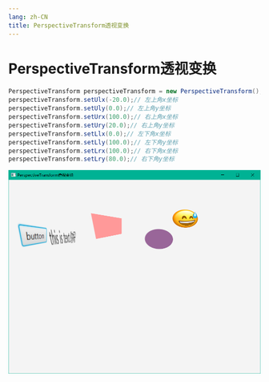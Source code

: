 ```yaml
---
lang: zh-CN
title: PerspectiveTransform透视变换
---
```



# PerspectiveTransform透视变换

```java
PerspectiveTransform perspectiveTransform = new PerspectiveTransform();  
perspectiveTransform.setUlx(-20.0);// 左上角x坐标  
perspectiveTransform.setUly(0.0);// 左上角y坐标  
perspectiveTransform.setUrx(100.0);// 右上角x坐标  
perspectiveTransform.setUry(20.0);// 右上角y坐标  
perspectiveTransform.setLlx(0.0);// 左下角x坐标  
perspectiveTransform.setLly(100.0);// 左下角y坐标  
perspectiveTransform.setLrx(100.0);// 右下角x坐标  
perspectiveTransform.setLry(80.0);// 右下角y坐标
```

![](../assets/Pasted%20image%2020220616174224.png)